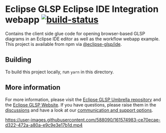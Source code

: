# Eclipse GLSP Eclipse IDE Integration webapp [![build-status](https://img.shields.io/jenkins/build?jobUrl=https%3A%2F%2Fci.eclipse.org%2Fglsp%2Fjob%2Feclipse-glsp%2Fjob%2Fglsp-eclipse-integration%2Fjob%2Fmaster%2F)](https://ci.eclipse.org/glsp/job/eclipse-glsp/job/glsp-eclipse-integration/job/master/)

Contains the client side glue code for opening browser-based GLSP diagrams in an Eclipse IDE editor as well as the workflow webapp example.
This project is available from npm via [@eclipse-glsp/ide](https://www.npmjs.com/package/@eclipse-glsp/ide).

## Building

To build this project locally, run `yarn` in this directory.

## More information

For more information, please visit the [Eclipse GLSP Umbrella repository](https://github.com/eclipse-glsp/glsp) and the [Eclipse GLSP Website](https://www.eclipse.org/glsp/).
If you have questions, please raise them in the [discussions](https://github.com/eclipse-glsp/glsp/discussions) and have a look at our [communication and support options](https://www.eclipse.org/glsp/contact/).

https://user-images.githubusercontent.com/588090/161574983-ce70ecae-d322-472a-a80a-e9c9e3e17b1d.mp4
